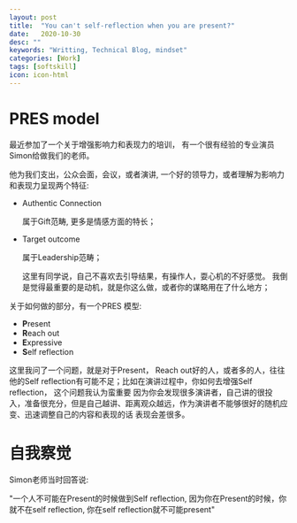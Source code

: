 ```yaml
---
layout: post
title:  "You can't self-reflection when you are present?"
date:   2020-10-30
desc: ""
keywords: "Writting, Technical Blog, mindset"
categories: [Work]
tags: [softskill]
icon: icon-html
---
```

# PRES model
最近参加了一个关于增强影响力和表现力的培训， 有一个很有经验的专业演员Simon给做我们的老师。

他为我们支出，公众会面，会议，或者演讲, 一个好的领导力，或者理解为影响力和表现力呈现两个特征:
* Authentic Connection
    
    属于Gift范畴, 更多是情感方面的特长；
* Target outcome

    属于Leadership范畴；

    这里有同学说，自己不喜欢去引导结果，有操作人，耍心机的不好感觉。 我倒是觉得最重要的是动机，就是你这么做，或者你的谋略用在了什么地方；

关于如何做的部分，有一个PRES 模型:
* **P**resent
* **R**each out
* **E**xpressive
* **S**elf reflection

这里我问了一个问题，就是对于Present， Reach out好的人，或者多的人，往往他的Self reflection有可能不足；比如在演讲过程中，你如何去增强Self reflection， 这个问题我认为蛮重要 因为你会发现很多演讲者，自己讲的很投入，准备很充分，但是自己越讲、距离观众越远，作为演讲者不能够很好的随机应变、迅速调整自己的内容和表现的话 表现会差很多。

# 自我察觉
Simon老师当时回答说:

"一个人不可能在Present的时候做到Self reflection, 因为你在Present的时候，你就不在self reflection, 你在self reflection就不可能present"


